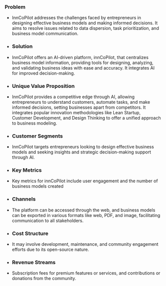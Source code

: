 ### Problem
- InnCoPilot addresses the challenges faced by entrepreneurs in designing effective business models and making informed decisions. It aims to resolve issues related to data dispersion, task prioritization, and business model communication.
- ### Solution
- InnCoPilot offers an AI-driven platform, innCoPilot, that centralizes business model information, providing tools for designing, analyzing, and validating business ideas with ease and accuracy. It integrates AI for improved decision-making.
- ### Unique Value Proposition
- InnCoPilot provides a competitive edge through AI, allowing entrepreneurs to understand customers, automate tasks, and make informed decisions, setting businesses apart from competitors. It integrates popular innovation methodologies like Lean Startup, Customer Development, and Design Thinking to offer a unified approach to business modeling.
- ### Customer Segments
- InnCoPilot targets entrepreneurs looking to design effective business models and seeking insights and strategic decision-making support through AI.
- ### Key Metrics
- Key metrics for innCoPilot include user engagement and the number of business models created
- ### Channels
- The platform can be accessed through the web, and business models can be exported in various formats like web, PDF, and image, facilitating communication to all stakeholders.
- ### Cost Structure
- It may involve development, maintenance, and community engagement efforts due to its open-source nature.
- ### Revenue Streams
- Subscription fees for premium features or services, and contributions or donations from the community.